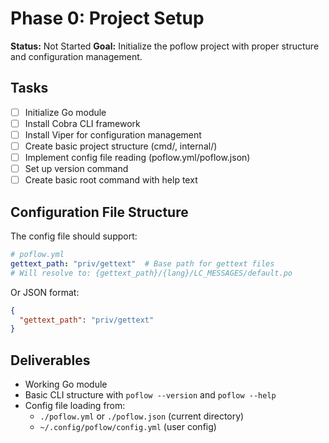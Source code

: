 # Phase 0: Project Setup

**Status:** Not Started
**Goal:** Initialize the poflow project with proper structure and configuration management.

## Tasks

- [ ] Initialize Go module
- [ ] Install Cobra CLI framework
- [ ] Install Viper for configuration management
- [ ] Create basic project structure (cmd/, internal/)
- [ ] Implement config file reading (poflow.yml/poflow.json)
- [ ] Set up version command
- [ ] Create basic root command with help text

## Configuration File Structure

The config file should support:

```yaml
# poflow.yml
gettext_path: "priv/gettext"  # Base path for gettext files
# Will resolve to: {gettext_path}/{lang}/LC_MESSAGES/default.po
```

Or JSON format:

```json
{
  "gettext_path": "priv/gettext"
}
```

## Deliverables

- Working Go module
- Basic CLI structure with `poflow --version` and `poflow --help`
- Config file loading from:
  - `./poflow.yml` or `./poflow.json` (current directory)
  - `~/.config/poflow/config.yml` (user config)
